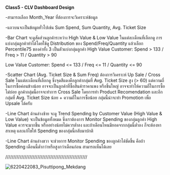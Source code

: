 **Class5 - CLV Dashboard Design**

-สามารถเลือก Month_Year ที่ต้องการจะวิเคราะห์ข้อมูล

-แถวบนจะเป็นข้อมูลทั่วไปเช่น Sum Spend, Sum Quantity, Avg. Ticket Size

-Bar Chart จะดูสัดส่วนลูกค้าระหว่าง High Value & Low Value ในแต่ละเดือนที่เลือกดู การแบ่งกลุ่มลูกค้าทำได้โดยใช้ดู Distribution ของ Spend/Freq/Quantity แล้วเลือก Percentile75 ของค่าทั้ง 3 เป็นตัวแบ่งกลุ่มลูกค้า
High Value Customer: Spend > 133 / Freq > 11 / Quantity > 90 

Low Value Customer: Spend <= 133 / Freq <= 11 / Quantity <= 90 

-Scatter Chart (Avg. Ticket Size & Sum Freq) ต้องการวิเคราะห์ Up Sale / Cross Sale ในแต่ละเดือนที่เลือกดู ซึ่งจุดสีแดงคือลูกค้ากลุ่มที่ Avg. Ticket Size สูง (> 60) แต่ความถี่ในการซื้อค่อนข้างน้อย 
อาจจะเป็นลูกค้าที่ซื้อสินค้าราคาแพง หรือชิ้นใหญ่ อาจจะทำให้ความถี่ในการซื้อไม่บ่อย ลูกค้ากลุ่มนี้อาจจะทำการ Cross Sale โดยการทำ Product Recomendation และอีกกลุ่มที่ Avg. Ticket Size น้อย + ความถี่ในการซื้อน้อย 
กลุ่มนี้น่าจะทำ Promotion เพื่อ Upsale ได้ครับ

-Line Chart ด้านล่างซ้าย จะดู Trend Spending by Customer Value (High Value & Low Value) จะเป็นข้อมูลทั้งหมด ซึ่งเราต้องการ Monitor Spending ของกลุ่มลูกค้า High Value ควรจะมากขึ้น หรืออย่างน้อยไม่ควรต่ำลง และถ้าเดือนไหนมียอดจากกลุ่มนี้ต่ำลง ก็จะต้องหาสาเหตุ และแก้ไขให้ Spending ของกลุ่มนี้กลับมาปกติ

-Line Chart ด้านล่างขวา จะช่วยการ Monitor Spending ของลูกค้าได้ชัดขึ้น คือถ้า Spending เดือนนี้ต่ำกว่าหรือสูงกว่าเดือนก่อน สามารถเห็นได้เลย

///////////////////////////////////////////////////

![6220422083_Pisuttipong_Mekdang](https://user-images.githubusercontent.com/73054276/146410153-2a555071-0f72-4114-ad8b-4465fb26e5da.jpg)
